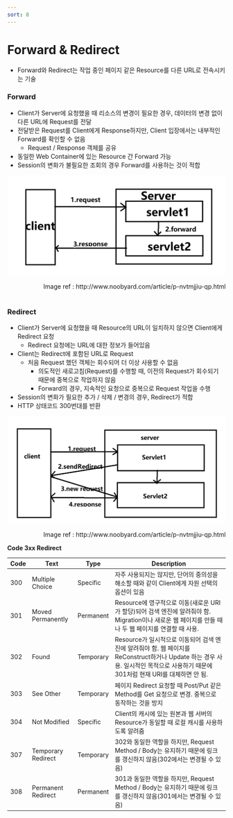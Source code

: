 ```yaml
---
sort: 8
---
```


# Forward & Redirect

* Forward와 Redirect는 작업 중인 페이지 같은 Resource를 다른 URL로 전속시키는 기술

### Forward

* Client가 Server에 요청했을 때 리소스의 변경이 필요한 경우, 데이터의 변경 없이 다른 URL에 Request를 전달
* 전달받은 Request를 Client에게 Response하지만, Client 입장에서는 내부적인 Forward를 확인할 수 없음
  * Request / Response 객체를 공유
* 동일한 Web Container에 있는 Resource 간 Forward 가능
* Session의 변화가 불필요한 조회의 경우 Forward를 사용하는 것이 적합

![Forward](./Img/Forward.png)

<div style="text-align: right"> Image ref : http://www.noobyard.com/article/p-nvtmjjiu-qp.html </div>

<br/>

### Redirect

* Client가 Server에 요청했을 때 Resource의 URL이 일치하지 않으면 Client에게 Redirect 요청
  * Redirect 요청에는 URL에 대한 정보가 들어있음
* Client는 Redirect에 포함된 URL로 Request
  * 처음 Request 했던 객체는 회수되어 더 이상 사용할 수 없음
    * 의도적인 새로고침(Request)를 수행할 때, 이전의 Request가 회수되기 때문에 중복으로 작업하지 않음
    * Forward의 경우, 지속적인 요청으로 중복으로 Request 작업을 수행
* Session의 변화가 필요한 추가 / 삭제 / 변경의 경우, Redirect가 적합
* HTTP 상태코드 300번대를 반환



![Redirect](./Img/Redirect.png)

<div style="text-align: right"> Image ref : http://www.noobyard.com/article/p-nvtmjjiu-qp.html </div>

**Code 3xx Redirect**

| Code | Text               | Type      | Description                                                  |
| ---- | ------------------ | --------- | ------------------------------------------------------------ |
| 300  | Multiple Choice    | Specific  | 자주 사용되지는 않지만, 단어의 중의성을 해소할 때와 같이 Client에게 자원 선택의 옵션이 있음 |
| 301  | Moved Permanently  | Permanent | Resource에 영구적으로 이동(새로운 URI가 할당)되어 검색 엔진에 알려줘야 함. Migration이나 새로운 웹 페이지를 만들 때나 두 웹 페이지를 연결할 때 사용. |
| 302  | Found              | Temporary | Resource가 일시적으로 이동되어 검색 엔진에 알려줘야 함. 웹 페이지를 ReConstruct하거나 Update 하는 경우 사용. 일시적인 목적으로 사용하기 때문에 301처럼 현재 URI를 대체하면 안 됨. |
| 303  | See Other          | Temporary | 페이지 Redirect 요청할 때 Post/Put 같은 Method를 Get 요청으로 변경. 중복으로 동작하는 것을 방지 |
| 304  | Not Modified       | Specific  | Client의 캐시에 있는 원본과 웹 서버의 Resource가 동일할 때 로컬 캐시를 사용하도록 알려줌 |
| 307  | Temporary Redirect | Temporary | 302와 동일한 역할을 하지만, Request Method / Body는 유지하기 때문에 링크를 갱신하지 않음(302에서는 변경될 수 있음) |
| 308  | Permanent Redirect | Permanent | 301과 동일한 역할을 하지만, Request Method / Body는 유지하기 때문에 링크를 갱신하지 않음(301에서는 변경될 수 있음) |


